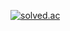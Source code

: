 [![solved.ac](http://mazassumnida.wtf/api/generate_badge?boj=woaldudrl)](https://solved.ac/woaldudrl)
